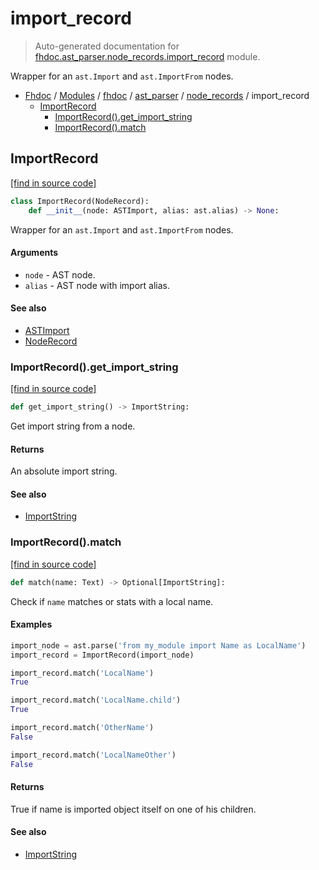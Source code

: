 # import_record

> Auto-generated documentation for [fhdoc.ast_parser.node_records.import_record](../../../../fhdoc/ast_parser/node_records/import_record.py) module.

Wrapper for an `ast.Import` and `ast.ImportFrom` nodes.

- [Fhdoc](../../../README.md#fhdoc-index) / [Modules](../../../MODULES.md#fhdoc-modules) / [fhdoc](../../index.md#fhdoc) / [ast_parser](../index.md#ast_parser) / [node_records](index.md#node_records) / import_record
    - [ImportRecord](#importrecord)
        - [ImportRecord().get_import_string](#importrecordget_import_string)
        - [ImportRecord().match](#importrecordmatch)

## ImportRecord

[[find in source code]](../../../../fhdoc/ast_parser/node_records/import_record.py#L14)

```python
class ImportRecord(NodeRecord):
    def __init__(node: ASTImport, alias: ast.alias) -> None:
```

Wrapper for an `ast.Import` and `ast.ImportFrom` nodes.

#### Arguments

- `node` - AST node.
- `alias` - AST node with import alias.

#### See also

- [ASTImport](../type_defs.md#astimport)
- [NodeRecord](node_record.md#noderecord)

### ImportRecord().get_import_string

[[find in source code]](../../../../fhdoc/ast_parser/node_records/import_record.py#L35)

```python
def get_import_string() -> ImportString:
```

Get import string from a node.

#### Returns

An absolute import string.

#### See also

- [ImportString](../../utils/import_string.md#importstring)

### ImportRecord().match

[[find in source code]](../../../../fhdoc/ast_parser/node_records/import_record.py#L64)

```python
def match(name: Text) -> Optional[ImportString]:
```

Check if `name` matches or stats with a local name.

#### Examples

```python
import_node = ast.parse('from my_module import Name as LocalName')
import_record = ImportRecord(import_node)

import_record.match('LocalName')
True

import_record.match('LocalName.child')
True

import_record.match('OtherName')
False

import_record.match('LocalNameOther')
False
```

#### Returns

True if name is imported object itself on one of his children.

#### See also

- [ImportString](../../utils/import_string.md#importstring)

